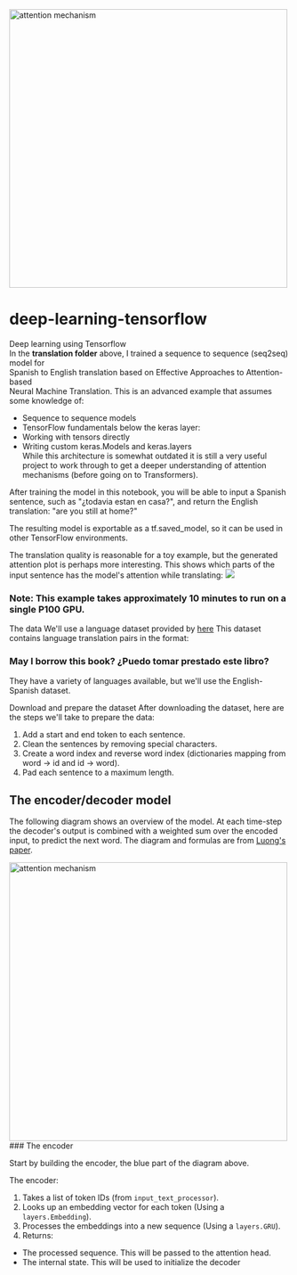 <img src="https://www.tensorflow.org/images/seq2seq/attention_mechanism.jpg" width="500" alt="attention mechanism">

# deep-learning-tensorflow
Deep learning using Tensorflow<br> 
In the <strong>translation folder</strong> above, I trained a sequence to sequence (seq2seq) model for<br> Spanish to English translation based on Effective Approaches to Attention-based <br>Neural Machine Translation. This is an advanced example that assumes some knowledge of:
* Sequence to sequence models<br>
* TensorFlow fundamentals below the keras layer:<br>
* Working with tensors directly<br>
* Writing custom keras.Models and keras.layers<br>
While this architecture is somewhat outdated it is still a very useful project to work through to get a deeper understanding of attention mechanisms (before going on to Transformers).

After training the model in this notebook, you will be able to input a Spanish sentence, such as "¿todavia estan en casa?", and return the English translation: "are you still at home?"

The resulting model is exportable as a tf.saved_model, so it can be used in other TensorFlow environments.

The translation quality is reasonable for a toy example, but the generated attention plot is perhaps more interesting. This shows which parts of the input sentence has the model's attention while translating:
<image src="translation/image.png">

### Note: This example takes approximately 10 minutes to run on a single P100 GPU.
The data
We'll use a language dataset provided by [here](http://www.manythings.org/anki/)
This dataset contains language translation pairs in the format:


### May I borrow this book? ¿Puedo tomar prestado este libro?

They have a variety of languages available, but we'll use the English-Spanish dataset.

Download and prepare the dataset
After downloading the dataset, here are the steps we'll take to prepare the data:

1. Add a start and end token to each sentence.
2. Clean the sentences by removing special characters.
3. Create a word index and reverse word index (dictionaries mapping from word → id and id → word).
4. Pad each sentence to a maximum length.

## The encoder/decoder model

The following diagram shows an overview of the model. At each time-step the decoder's output is combined with a weighted sum over the encoded input, to predict the next word. The diagram and formulas are from [Luong's paper](https://arxiv.org/abs/1508.04025v5).

<img src="https://www.tensorflow.org/images/seq2seq/attention_mechanism.jpg" width="500" alt="attention mechanism">
### The encoder

Start by building the encoder, the blue part of the diagram above.

The encoder:

1. Takes a list of token IDs (from `input_text_processor`).
3. Looks up an embedding vector for each token (Using a `layers.Embedding`).
4. Processes the embeddings into a new sequence (Using a `layers.GRU`).
5. Returns:
  * The processed sequence. This will be passed to the attention head.
  * The internal state. This will be used to initialize the decoder

